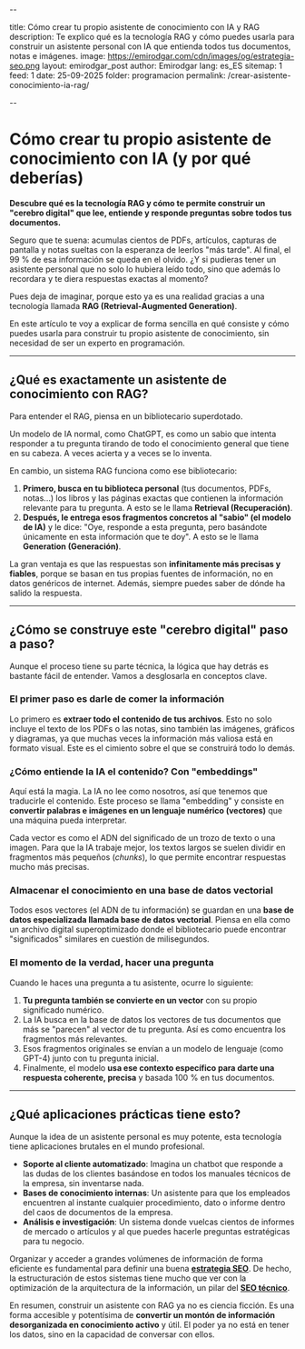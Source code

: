 --

title: Cómo crear tu propio asistente de conocimiento con IA y RAG
description: Te explico qué es la tecnología RAG y cómo puedes usarla para construir un asistente personal con IA que entienda todos tus documentos, notas e imágenes.
image: https://emirodgar.com/cdn/images/og/estrategia-seo.png
layout: emirodgar_post
author: Emirodgar
lang: es_ES
sitemap: 1
feed: 1
date: 25-09-2025
folder: programacion
permalink: /crear-asistente-conocimiento-ia-rag/

--

# Cómo crear tu propio asistente de conocimiento con IA (y por qué deberías)

**Descubre qué es la tecnología RAG y cómo te permite construir un "cerebro digital" que lee, entiende y responde preguntas sobre todos tus documentos.**

Seguro que te suena: acumulas cientos de PDFs, artículos, capturas de pantalla y notas sueltas con la esperanza de leerlos "más tarde". Al final, el 99 % de esa información se queda en el olvido. ¿Y si pudieras tener un asistente personal que no solo lo hubiera leído todo, sino que además lo recordara y te diera respuestas exactas al momento?

Pues deja de imaginar, porque esto ya es una realidad gracias a una tecnología llamada **RAG (Retrieval-Augmented Generation)**.

En este artículo te voy a explicar de forma sencilla en qué consiste y cómo puedes usarla para construir tu propio asistente de conocimiento, sin necesidad de ser un experto en programación.

---

## ¿Qué es exactamente un asistente de conocimiento con RAG?

Para entender el RAG, piensa en un bibliotecario superdotado.

Un modelo de IA normal, como ChatGPT, es como un sabio que intenta responder a tu pregunta tirando de todo el conocimiento general que tiene en su cabeza. A veces acierta y a veces se lo inventa.

En cambio, un sistema RAG funciona como ese bibliotecario:
1.  **Primero, busca en tu biblioteca personal** (tus documentos, PDFs, notas...) los libros y las páginas exactas que contienen la información relevante para tu pregunta. A esto se le llama **Retrieval (Recuperación)**.
2.  **Después, le entrega esos fragmentos concretos al "sabio" (el modelo de IA)** y le dice: "Oye, responde a esta pregunta, pero basándote únicamente en esta información que te doy". A esto se le llama **Generation (Generación)**.

La gran ventaja es que las respuestas son **infinitamente más precisas y fiables**, porque se basan en tus propias fuentes de información, no en datos genéricos de internet. Además, siempre puedes saber de dónde ha salido la respuesta.

---

## ¿Cómo se construye este "cerebro digital" paso a paso?

Aunque el proceso tiene su parte técnica, la lógica que hay detrás es bastante fácil de entender. Vamos a desglosarla en conceptos clave.

### El primer paso es darle de comer la información

Lo primero es **extraer todo el contenido de tus archivos**. Esto no solo incluye el texto de los PDFs o las notas, sino también las imágenes, gráficos y diagramas, ya que muchas veces la información más valiosa está en formato visual. Este es el cimiento sobre el que se construirá todo lo demás.

### ¿Cómo entiende la IA el contenido? Con "embeddings"

Aquí está la magia. La IA no lee como nosotros, así que tenemos que traducirle el contenido. Este proceso se llama "embedding" y consiste en **convertir palabras e imágenes en un lenguaje numérico (vectores)** que una máquina pueda interpretar.

Cada vector es como el ADN del significado de un trozo de texto o una imagen. Para que la IA trabaje mejor, los textos largos se suelen dividir en fragmentos más pequeños (*chunks*), lo que permite encontrar respuestas mucho más precisas.

### Almacenar el conocimiento en una base de datos vectorial

Todos esos vectores (el ADN de tu información) se guardan en una **base de datos especializada llamada base de datos vectorial**. Piensa en ella como un archivo digital superoptimizado donde el bibliotecario puede encontrar "significados" similares en cuestión de milisegundos.

### El momento de la verdad, hacer una pregunta

Cuando le haces una pregunta a tu asistente, ocurre lo siguiente:
1.  **Tu pregunta también se convierte en un vector** con su propio significado numérico.
2.  La IA busca en la base de datos los vectores de tus documentos que más se "parecen" al vector de tu pregunta. Así es como encuentra los fragmentos más relevantes.
3.  Esos fragmentos originales se envían a un modelo de lenguaje (como GPT-4) junto con tu pregunta inicial.
4.  Finalmente, el modelo **usa ese contexto específico para darte una respuesta coherente, precisa** y basada 100 % en tus documentos.

---

## ¿Qué aplicaciones prácticas tiene esto?

Aunque la idea de un asistente personal es muy potente, esta tecnología tiene aplicaciones brutales en el mundo profesional.
* **Soporte al cliente automatizado**: Imagina un chatbot que responde a las dudas de los clientes basándose en todos los manuales técnicos de la empresa, sin inventarse nada.
* **Bases de conocimiento internas**: Un asistente para que los empleados encuentren al instante cualquier procedimiento, dato o informe dentro del caos de documentos de la empresa.
* **Análisis e investigación**: Un sistema donde vuelcas cientos de informes de mercado o artículos y al que puedes hacerle preguntas estratégicas para tu negocio.

Organizar y acceder a grandes volúmenes de información de forma eficiente es fundamental para definir una buena [**estrategia SEO**](https://emirodgar.com/estrategia-seo). De hecho, la estructuración de estos sistemas tiene mucho que ver con la optimización de la arquitectura de la información, un pilar del [**SEO técnico**](https://emirodgar.com/seo-tecnico).

En resumen, construir un asistente con RAG ya no es ciencia ficción. Es una forma accesible y potentísima de **convertir un montón de información desorganizada en conocimiento activo** y útil. El poder ya no está en tener los datos, sino en la capacidad de conversar con ellos.
